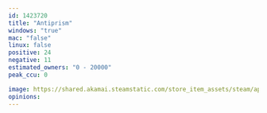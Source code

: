 ```yaml
---
id: 1423720
title: "Antiprism"
windows: "true"
mac: "false"
linux: false
positive: 24
negative: 11
estimated_owners: "0 - 20000"
peak_ccu: 0

image: https://shared.akamai.steamstatic.com/store_item_assets/steam/apps/1423720/header.jpg?t=1624304093
opinions:
---
```

